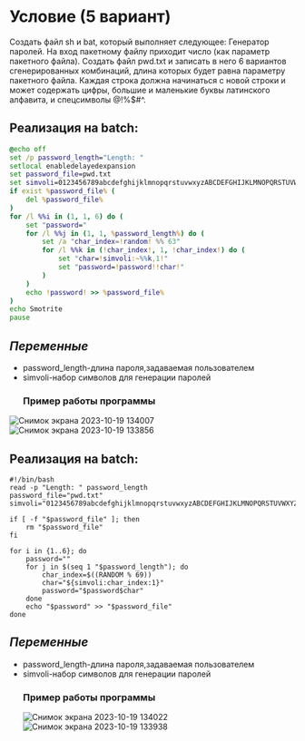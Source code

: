 # Условие (5 вариант)
Создать файл sh и bat, который выполняет следующее:
Генератор паролей. На вход пакетному файлу приходит число (как параметр пакетного файла). Создать файл pwd.txt и записать в него 6 вариантов сгенерированных комбинаций, длина которых будет равна параметру пакетного файла. Каждая строка должна начинаться с новой строки и может содержать цифры, большие и маленькие буквы латинского алфавита, и спецсимволы @!%$#^.
## Реализация на batch:

```bat
@echo off
set /p password_length="Length: "
setlocal enabledelayedexpansion
set password_file=pwd.txt
set simvoli=0123456789abcdefghijklmnopqrstuvwxyzABCDEFGHIJKLMNOPQRSTUVWXYZ@!%%$#^
if exist %password_file% (
    del %password_file%
)
for /l %%i in (1, 1, 6) do (
    set "password="
    for /l %%j in (1, 1, %password_length%) do (
        set /a "char_index=!random! %% 63"
        for /l %%k in (!char_index!, 1, !char_index!) do (
            set "char=!simvoli:~%%k,1!"
            set "password=!password!!char!"
        )
    )
    echo !password! >> %password_file%
)
echo Smotrite
pause
```
## ___Переменные___
* password_length-длина пароля,задаваемая пользователем
* simvoli-набор символов для генерации паролей
  ### Пример работы программы
![Снимок экрана 2023-10-19 134007](https://github.com/iis-32170x/RPIIS/assets/144949092/6a7dea3c-83bc-4013-90bc-8195af672a98)
![Снимок экрана 2023-10-19 133856](https://github.com/iis-32170x/RPIIS/assets/144949092/6c5b8e45-6b0b-44db-bcd8-2b7cbbb29310)
## Реализация на batch:
```
#!/bin/bash
read -p "Length: " password_length
password_file="pwd.txt"
simvoli="0123456789abcdefghijklmnopqrstuvwxyzABCDEFGHIJKLMNOPQRSTUVWXYZ@!%%$#^"

if [ -f "$password_file" ]; then
    rm "$password_file"
fi

for i in {1..6}; do
    password=""
    for j in $(seq 1 "$password_length"); do
        char_index=$((RANDOM % 69))
        char="${simvoli:char_index:1}"
        password="$password$char"
    done
    echo "$password" >> "$password_file"
done
```
## ___Переменные___
* password_length-длина пароля,задаваемая пользователем
* simvoli-набор символов для генерации паролей
  ### Пример работы программы
  ![Снимок экрана 2023-10-19 134022](https://github.com/iis-32170x/RPIIS/assets/144949092/8fe9f16b-82eb-4cb0-b46c-a786b7f9af5b)
  ![Снимок экрана 2023-10-19 133938](https://github.com/iis-32170x/RPIIS/assets/144949092/987b82d0-514f-4d59-975a-358017e9b9db)







